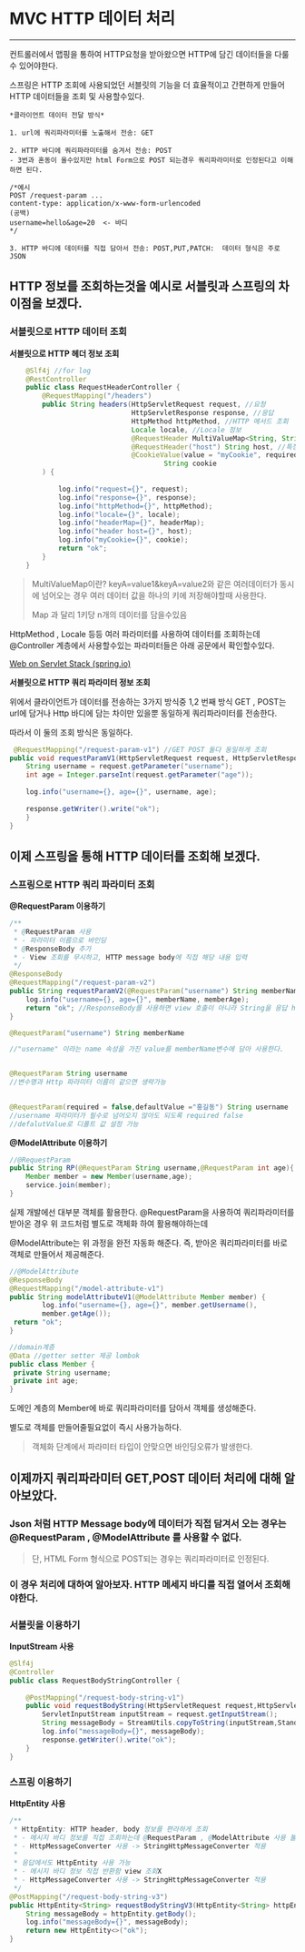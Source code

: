 # MVC HTTP 데이터 처리

---

컨트롤러에서 맵핑을 통하여 HTTP요청을 받아왔으면 HTTP에 담긴 데이터들을 다룰수 있어야한다.

스프링은 HTTP 조회에 사용되었던 서블릿의 기능을 더 효율적이고 간편하게 만들어 HTTP 데이터들을 조회 및 사용할수있다.



~~~
*클라이언트 데이터 전달 방식*

1. url에 쿼리파라미터를 노출해서 전송: GET

2. HTTP 바디에 쿼리파라미터를 숨겨서 전송: POST
- 3번과 혼동이 올수있지만 html Form으로 POST 되는경우 쿼리파라미터로 인정된다고 이해하면 된다.

/*예시
POST /request-param ...
content-type: application/x-www-form-urlencoded
(공백)
username=hello&age=20  <- 바디
*/

3. HTTP 바디에 데이터를 직접 담아서 전송: POST,PUT,PATCH:  데이터 형식은 주로 JSON
~~~



## HTTP 정보를 조회하는것을 예시로 서블릿과 스프링의 차이점을 보겠다.



### 서블릿으로 HTTP 데이터 조회



**서블릿으로 HTTP 헤더 정보 조회**

~~~JAVA
    @Slf4j //for log
    @RestController
    public class RequestHeaderController {
        @RequestMapping("/headers")
        public String headers(HttpServletRequest request, //요청
                              HttpServletResponse response, //응답
                              HttpMethod httpMethod, //HTTP 메서드 조회
                              Locale locale, //Locale 정보
                              @RequestHeader MultiValueMap<String, String> headerMap, //모든 HTTP 헤더를 MultiValueMap 형식으로 조회한다
                              @RequestHeader("host") String host, //특정 HTTP 헤더를 조회한다. ex) host정보
                              @CookieValue(value = "myCookie", required = false) //특정 쿠키 조회 ex) myCookie
                                      String cookie
        ) {
            
            log.info("request={}", request);
            log.info("response={}", response);
            log.info("httpMethod={}", httpMethod);
            log.info("locale={}", locale);
            log.info("headerMap={}", headerMap);
            log.info("header host={}", host);
            log.info("myCookie={}", cookie);
            return "ok";
        }
    }
~~~

> MultiValueMap이란? keyA=value1&keyA=value2와 같은 여러데이터가 동시에 넘어오는 경우 여러 데이터 값을 하나의 키에 저장해야할때 사용한다.
>
> Map 과 달리 1키당 n개의 데이터를 담을수있음



HttpMethod , Locale 등등 여러 파라미터를 사용하여 데이터를 조회하는데 @Controller 계층에서 사용할수있는 파라미터들은 아래 공문에서 확인할수있다.

[Web on Servlet Stack (spring.io)](https://docs.spring.io/spring-framework/docs/current/reference/html/web.html#mvc-ann-arguments)



**서블릿으로 HTTP 쿼리 파라미터 정보 조회**

위에서 클라이언트가 데이터를 전송하는 3가지 방식중 1,2 번째 방식 GET , POST는 url에 담거나 Http 바디에 담는 차이만 있을뿐  동일하게 쿼리파라미터를 전송한다. 

따라서 이 둘의 조회 방식은 동일하다.

~~~JAVA
 @RequestMapping("/request-param-v1") //GET POST 둘다 동일하게 조회
public void requestParamV1(HttpServletRequest request, HttpServletResponse response) throws IOException {
 	String username = request.getParameter("username");
 	int age = Integer.parseInt(request.getParameter("age"));
    
 	log.info("username={}, age={}", username, age);
    
 	response.getWriter().write("ok");
 	}
}
~~~



## 이제 스프링을 통해 HTTP 데이터를 조회해 보겠다.



### 스프링으로 HTTP 쿼리 파라미터 조회

**@RequestParam 이용하기**

~~~JAVA
/**
 * @RequestParam 사용
 * - 파라미터 이름으로 바인딩
 * @ResponseBody 추가
 * - View 조회를 무시하고, HTTP message body에 직접 해당 내용 입력
 */
@ResponseBody
@RequestMapping("/request-param-v2")
public String requestParamV2(@RequestParam("username") String memberName, @RequestParam("age") int memberAge) {
 	log.info("username={}, age={}", memberName, memberAge);
 	return "ok"; //ResponseBody를 사용하면 view 호출이 아니라 String을 응답 http 바디에 담아 보내준다. -클라이언트에 "ok"가 찍힘
}
~~~

~~~java
@RequestParam("username") String memberName

//"username" 이라는 name 속성을 가진 value를 memberName변수에 담아 사용한다.


@RequestParam String username 
//변수명과 Http 파라미터 이름이 같으면 생략가능

    
@RequestParam(required = false,defaultValue ="홍길동") String username 
//username 파라미터가 필수로 넘어오지 않아도 되도록 required false
//defalutValue로 디폴트 값 설정 가능
~~~



**@ModelAttribute 이용하기**

~~~java
//@RequestParam
public String RP(@RequestParam String username,@RequestParam int age){
    Member member = new Member(username,age);
    service.join(member);
}
~~~

 실제 개발에선 대부분 객체를 활용한다. @RequestParam을 사용하여 쿼리파라미터를 받아온 경우 위 코드처럼 별도로 객체화 하여 활용해야하는데

 @ModelAttribute는 위 과정을 완전 자동화 해준다. 즉, 받아온 쿼리파라미터를 바로 객체로 만들어서 제공해준다.

~~~java
//@ModelAttribute
@ResponseBody
@RequestMapping("/model-attribute-v1")
public String modelAttributeV1(@ModelAttribute Member member) {
 		log.info("username={}, age={}", member.getUsername(),
		member.getAge());
 return "ok";
}

//domain계층
@Data //getter setter 제공 lombok
public class Member {
 private String username;
 private int age; 
}
~~~

도메인 계층의 Member에 바로 쿼리파라미터를 담아서 객체를 생성해준다.

별도로 객체를 만들어줄필요없이 즉시 사용가능하다.

> 객체화 단계에서 파라미터 타입이 안맞으면 바인딩오류가 발생한다.



## 이제까지 쿼리파라미터 GET,POST 데이터 처리에 대해 알아보았다.



### Json 처럼 HTTP Message body에 데이터가 직접 담겨서 오는 경우는 @RequestParam , @ModelAttribute 를 사용할 수 없다.

> 단, HTML Form 형식으로 POST되는 경우는 쿼리파라미터로 인정된다.



### 이 경우 처리에 대하여 알아보자. HTTP 메세지 바디를 직접 열어서 조회해야한다.



### 서블릿을 이용하기

**InputStream 사용**

~~~JAVA
@Slf4j
@Controller
public class RequestBodyStringController {
    
	@PostMapping("/request-body-string-v1")
	public void requestBodyString(HttpServletRequest request,HttpServletResponse response) throws 		IOException {
 		ServletInputStream inputStream = request.getInputStream();
 		String messageBody = StreamUtils.copyToString(inputStream,StandardCharsets.UTF_8); //스트림은 바이트 코드이기때문에 어떤 인코딩을 사용할지 명시해줘야한다, 안하면 DEFAULT 사용
 		log.info("messageBody={}", messageBody);
 		response.getWriter().write("ok");
 	}
}
~~~





### 스프링 이용하기

**HttpEntity 사용**

~~~JAVA
/**
 * HttpEntity: HTTP header, body 정보를 편라하게 조회
 * - 메시지 바디 정보를 직접 조회하는데 @RequestParam , @ModelAttribute 사용 불가
 * - HttpMessageConverter 사용 -> StringHttpMessageConverter 적용
 *
 * 응답에서도 HttpEntity 사용 가능
 * - 메시지 바디 정보 직접 반환함 view 조회X 
 * - HttpMessageConverter 사용 -> StringHttpMessageConverter 적용
 */
@PostMapping("/request-body-string-v3")
public HttpEntity<String> requestBodyStringV3(HttpEntity<String> httpEntity) {
 	String messageBody = httpEntity.getBody();
 	log.info("messageBody={}", messageBody);
 	return new HttpEntity<>("ok");
}
~~~



















